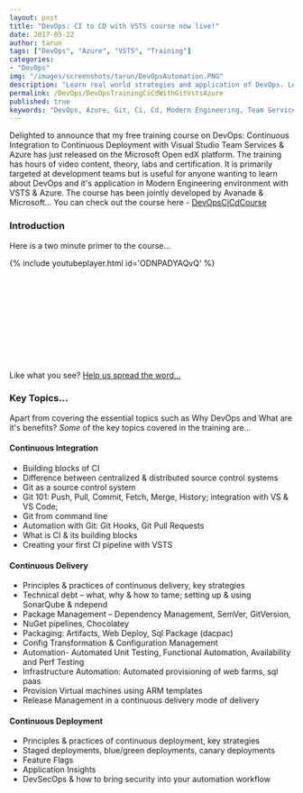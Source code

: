 ```yaml
---
layout: post
title: "DevOps: CI to CD with VSTS course now live!"
date: 2017-05-22
author: tarun
tags: ["DevOps", "Azure", "VSTS", "Training"]
categories:
- "DevOps"
img: "/images/screenshots/tarun/DevOpsAutomation.PNG"
description: "Learn real world strategies and application of DevOps. Learn how to use apply modern engineering practices with Azure & VSTS to go from Continuous Integration to Continuous Delivery to Continuous Deployment!"
permalink: /DevOps/DevOpsTrainingCiCdWithGitVstsAzure
published: true
keywords: "DevOps, Azure, Git, Ci, Cd, Modern Engineering, Team Services, SemVersion, GitFlow, GitVersion, NuGet, Chocolatey, PackageManagement, ARM, ResourceGroup, AzureDevTestLabs, Release Management, Build Automation"
---
```

Delighted to announce that my free training course on DevOps: Continuous Integration to Continuous Deployment with Visual Studio Team Services & Azure has just released on the Microsoft Open edX platform. The training has hours of video content, theory, labs and certification. It is primarily targeted at development teams but is useful for anyone wanting to learn about DevOps and it's application in Modern Engineering environment with VSTS & Azure. The course has been jointly developed by Avanade & Microsoft... You can check out the course here - [DevOpsCiCdCourse](https://openedx.microsoft.com/courses/course-v1%3AMicrosoft%2BDevOps200.3%2B2017_T2/)
<!--more--> 

### Introduction
Here is a two minute primer to the course...

{% include youtubeplayer.html id='ODNPADYAQvQ' %}

``` PowerShell













```


Like what you see? <a target="_blank" href="https://ctt.ec/JCU4x">Help us spread the word...</a>

### Key Topics...
Apart from covering the essential topics such as Why DevOps and What are it's benefits? *Some* of the key topics covered in the training are...

#### Continuous Integration
- Building blocks of CI
- Difference between centralized & distributed source control systems
- Git as a source control system
- Git 101: Push, Pull, Commit, Fetch, Merge, History; integration with VS & VS Code; 
- Git from command line 
- Automation with Git: Git Hooks, Git Pull Requests
- What is CI & its building blocks
- Creating your first CI pipeline with VSTS

#### Continuous Delivery
- Principles & practices of continuous delivery, key strategies 
- Technical debt – what, why & how to tame; setting up & using SonarQube & ndepend
- Package Management – Dependency Management, SemVer, GitVersion, 
- NuGet pipelines, Chocolatey
- Packaging: Artifacts, Web Deploy, Sql Package (dacpac)
- Config Transformation & Configuration Management
- Automation- Automated Unit Testing, Functional Automation, Availability and Perf Testing
- Infrastructure Automation: Automated provisioning of web farms, sql paas 
- Provision Virtual machines using ARM templates
- Release Management in a continuous delivery mode of delivery

#### Continuous Deployment
- Principles & practices of continuous deployment, key strategies
- Staged deployments, blue/green deployments, canary deployments
- Feature Flags
- Application Insights
- DevSecOps & how to bring security into your automation workflow

